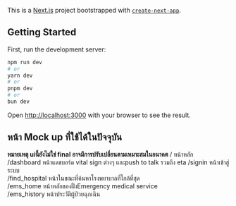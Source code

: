 This is a [Next.js](https://nextjs.org) project bootstrapped with [`create-next-app`](https://github.com/vercel/next.js/tree/canary/packages/create-next-app).

## Getting Started

First, run the development server:

```bash
npm run dev
# or
yarn dev
# or
pnpm dev
# or
bun dev
```

Open [http://localhost:3000](http://localhost:3000) with your browser to see the result.


## หน้า Mock up ที่ใช้ได้ในปัจจุบัน

**หมายเหตุ uiนี้ยังไม่ใช่ final อาจมีการปรับเปลี่ยนตามเหมาะสมในอนาคต**
/               หน้าหลัก  
/dashboard      หน้าแดชบอร์ด vital sign ต่างๆ และpush to talk รวมถึง  eta
/signin         หน้าเข้าสู่ระบบ  
/find_hospital  หน้าในขณะที่ค้นหาโรงพยาบาลที่ใกล้ที่สุด  
/ems_home       หน้าหลักของฝั่งEmergency medical service  
/ems_history    หน้าประวัติผู้ป่วยฉุกเฉิน  

